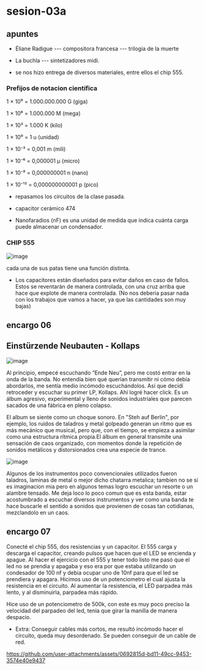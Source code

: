 # sesion-03a

## apuntes

- Éliane Radigue --- compositora francesa --- trilogia de la muerte

- La buchla --- sintetizadores midi.

- se nos hizo entrega de diversos materiales, entre ellos el chip 555.

### Prefijos de notacion científica

1 × 10⁹ = 1.000.000.000 G (giga)

1 × 10⁶ = 1.000.000 M (mega)

1 × 10³ = 1.000 K (kilo)

1 × 10⁰ = 1 u (unidad)

1 × 10⁻³ = 0,001 m (mili)

1 × 10⁻⁶ = 0,000001 μ (micro)

1 × 10⁻⁹ = 0,000000001 n (nano)

1 × 10⁻¹² = 0,000000000001 p (pico)


- repasamos los circuitos de la clase pasada.

- capacitor cerámico 474

- Nanofaradios (nF) es una unidad de medida que indica cuánta carga puede almacenar un condensador.

### CHIP 555

![image](https://github.com/user-attachments/assets/2b816ec5-e548-449e-ac72-24db1b3a95fa)

cada una de sus patas tiene una función distinta. 


- Los capacitores están diseñados para evitar daños en caso de fallos. Estos se reventarán de manera controlada, con una cruz arriba que hace que explote de manera controlada. (No nos deberia pasar nada con los trabajos que vamos a hacer, ya que las cantidades son muy bajas)



## encargo 06 
## Einstürzende Neubauten - Kollaps

![image](https://github.com/user-attachments/assets/abaa072f-421b-435b-bbc1-444b88fe8eb6)

Al principio, empecé escuchando “Ende Neu”, pero me costó entrar en la onda de la banda. No entendía bien qué querían transmitir ni cómo debía abordarlos, me sentía medio incómodo escuchándolos. Así que decidí retroceder y escuchar su primer LP, Kollaps. Ahí logré hacer click. Es un álbum agresivo, experimental y lleno de sonidos industriales que parecen sacados de una fábrica en pleno colapso.

El album se siente como un choque sonoro. En "Steh auf Berlin", por ejemplo, los ruidos de taladros y metal golpeado generan un ritmo que es más mecánico que musical, pero que, con el tiempo, se empieza a asimilar como una estructura rítmica propia.El álbum en general transmite una sensación de caos organizado, con momentos donde la repetición de sonidos metálicos y distorsionados crea una especie de trance.

![image](https://github.com/user-attachments/assets/68d18162-5932-476d-be10-738383380c31)

Algunos de los instrumentos poco convencionales utilizados fueron taladros, laminas de metal o mejor dicho chatarra metalica; tambien no se si es imaginacion mia pero en algunos temas logro escuchar un resorte o un alambre tensado.
Me deja loco lo poco comun que es esta banda, estar acostumbrado a escuchar diversos instrumentos y ver como una banda te hace buscarle el sentido a sonidos que provienen de cosas tan cotidianas, mezclandolo en un caos.


## encargo 07 
Conecté el chip 555, dos resistencias y un capacitor. El 555 carga y descarga el capacitor, creando pulsos que hacen que el LED se encienda y apague.
Al hacer el ejercicio con el 555 y tener todo listo me pasó que el led no se prendia y apagaba y eso era por que estaba utilizando un condesador de 100 nf y debia ocupar uno de 10nf para que el led se prendiera y apagara. 
Hicimos uso de un potenciometro el cual ajusta la resistencia en el circuito. Al aumentar la resistencia, el LED parpadea más lento, y al disminuirla, parpadea más rápido.

Hice uso de un potenciometro de 500k, con este es muy poco preciso la velocidad del parpadeo del led, tenia que girar la manilla de manera despacio. 

- Extra: Conseguir cables más cortos, me resultó incómodo hacer el circuito, queda muy desordenado. Se pueden conseguir de un cable de red.

https://github.com/user-attachments/assets/0692815d-bd11-49cc-9453-3574e40e9437






